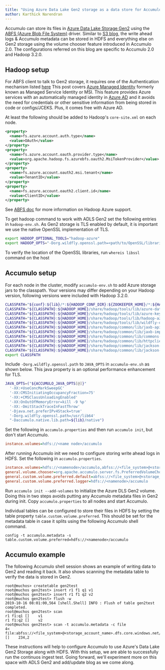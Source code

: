 ```yaml
---
title: "Using Azure Data Lake Gen2 storage as a data store for Accumulo"
author: Karthick Narendran
---
```


Accumulo can store its files in [Azure Data Lake Storage Gen2](https://docs.microsoft.com/en-us/azure/storage/blobs/data-lake-storage-introduction)
using the [ABFS (Azure Blob File System)](https://docs.microsoft.com/en-us/azure/storage/blobs/data-lake-storage-abfs-driver) driver.
Similar to [S3 blog](https://accumulo.apache.org/blog/2019/09/10/accumulo-S3-notes.html), 
the write ahead logs & Accumulo metadata can be stored in HDFS and everything else on Gen2 storage
using the volume chooser feature introduced in Accumulo 2.0. The configurations referred on this blog
are specific to Accumulo 2.0 and Hadoop 3.2.0.

## Hadoop setup

For ABFS client to talk to Gen2 storage, it requires one of the Authentication mechanism listed [here](https://hadoop.apache.org/docs/current/hadoop-azure/abfs.html#Authentication)
This post covers [Azure Managed Identity](https://docs.microsoft.com/en-us/azure/active-directory/managed-identities-azure-resources/overview)
formerly known as Managed Service Identity or MSI. This feature provides Azure services with an 
automatically managed identity in [Azure AD](https://docs.microsoft.com/en-us/azure/active-directory/fundamentals/active-directory-whatis)
and it avoids the need for credentials or other sensitive information from being stored in code 
or configs/JCEKS. Plus, it comes free with Azure AD.  

At least the following should be added to Hadoop's `core-site.xml` on each node. 

```xml
<property>
  <name>fs.azure.account.auth.type</name>
  <value>OAuth</value>
</property>
<property>
  <name>fs.azure.account.oauth.provider.type</name>
  <value>org.apache.hadoop.fs.azurebfs.oauth2.MsiTokenProvider</value>
</property>
<property>
  <name>fs.azure.account.oauth2.msi.tenant</name>
  <value>TenantID</value>
</property>
<property>
  <name>fs.azure.account.oauth2.client.id</name>
  <value>ClientID</value>
</property>
```
 
See [ABFS doc](https://hadoop.apache.org/docs/current/hadoop-azure/abfs.html)
for more information on Hadoop Azure support.

To get hadoop command to work with ADLS Gen2 set the 
following entries in `hadoop-env.sh`. As Gen2 storage is TLS enabled by default, 
it is important we use the native OpenSSL implementation of TLS.

```bash
export HADOOP_OPTIONAL_TOOLS="hadoop-azure"
export HADOOP_OPTS="-Dorg.wildfly.openssl.path=<path/to/OpenSSL/libraries> ${HADOOP_OPTS}"
```

To verify the location of the OpenSSL libraries, run `whereis libssl` command 
on the host

## Accumulo setup

For each node in the cluster, modify `accumulo-env.sh` to add Azure storage jars to the
classpath.  Your versions may differ depending on your Hadoop version,
following versions were included with Hadoop 3.2.0.

```bash
CLASSPATH="${conf}:${lib}/*:${HADOOP_CONF_DIR}:${ZOOKEEPER_HOME}/*:${HADOOP_HOME}/share/hadoop/client/*"
CLASSPATH="${CLASSPATH}:${HADOOP_HOME}/share/hadoop/tools/lib/azure-data-lake-store-sdk-2.2.9.jar"
CLASSPATH="${CLASSPATH}:${HADOOP_HOME}/share/hadoop/tools/lib/azure-keyvault-core-1.0.0.jar"
CLASSPATH="${CLASSPATH}:${HADOOP_HOME}/share/hadoop/tools/lib/hadoop-azure-3.2.0.jar"
CLASSPATH="${CLASSPATH}:${HADOOP_HOME}/share/hadoop/tools/lib/wildfly-openssl-1.0.4.Final.jar"
CLASSPATH="${CLASSPATH}:${HADOOP_HOME}/share/hadoop/common/lib/jaxb-api-2.2.11.jar"
CLASSPATH="${CLASSPATH}:${HADOOP_HOME}/share/hadoop/common/lib/jaxb-impl-2.2.3-1.jar"
CLASSPATH="${CLASSPATH}:${HADOOP_HOME}/share/hadoop/common/lib/commons-lang3-3.7.jar"
CLASSPATH="${CLASSPATH}:${HADOOP_HOME}/share/hadoop/common/lib/httpclient-4.5.2.jar"
CLASSPATH="${CLASSPATH}:${HADOOP_HOME}/share/hadoop/common/lib/jackson-core-asl-1.9.13.jar"
CLASSPATH="${CLASSPATH}:${HADOOP_HOME}/share/hadoop/common/lib/jackson-mapper-asl-1.9.13.jar"
export CLASSPATH
```

Include `-Dorg.wildfly.openssl.path` to `JAVA_OPTS` in `accumulo-env.sh` as shown below. This
java property is an optional performance enhancement for TLS.

```bash
JAVA_OPTS=("${ACCUMULO_JAVA_OPTS[@]}"
  '-XX:+UseConcMarkSweepGC'
  '-XX:CMSInitiatingOccupancyFraction=75'
  '-XX:+CMSClassUnloadingEnabled'
  '-XX:OnOutOfMemoryError=kill -9 %p'
  '-XX:-OmitStackTraceInFastThrow'
  '-Djava.net.preferIPv4Stack=true'
  '-Dorg.wildfly.openssl.path=/usr/lib64'
  "-Daccumulo.native.lib.path=${lib}/native")
```

Set the following in `accumulo.properties` and then run `accumulo init`, but don't start Accumulo.

```ini
instance.volumes=hdfs://<name node>/accumulo
```

After running Accumulo init we need to configure storing write ahead logs in
HDFS.  Set the following in `accumulo.properties`.

```ini
instance.volumes=hdfs://<namenode>/accumulo,abfss://<file_system>@<storage_account_name>.dfs.core.windows.net/accumulo
general.volume.chooser=org.apache.accumulo.server.fs.PreferredVolumeChooser
general.custom.volume.preferred.default=abfss://<file_system>@<storage_account_name>.dfs.core.windows.net/accumulo
general.custom.volume.preferred.logger=hdfs://<namenode>/accumulo
```

Run `accumulo init --add-volumes` to initialize the Azure DLS Gen2 volume.  Doing this
in two steps avoids putting any Accumulo metadata files in Gen2  during init.
Copy `accumulo.properties` to all nodes and start Accumulo.

Individual tables can be configured to store their files in HDFS by setting the
table property `table.custom.volume.preferred`.  This should be set for the
metadata table in case it splits using the following Accumulo shell command.

```
config -t accumulo.metadata -s table.custom.volume.preferred=hdfs://<namenode>/accumulo
```

## Accumulo example

The following Accumulo shell session shows an example of writing data to Gen2 and
reading it back.  It also shows scanning the metadata table to verify the data
is stored in Gen2.

```
root@muchos> createtable gen2test
root@muchos gen2test> insert r1 f1 q1 v1
root@muchos gen2test> insert r1 f1 q2 v2
root@muchos gen2test> flush -w
2019-10-16 08:01:00,564 [shell.Shell] INFO : Flush of table gen2test  completed.
root@muchos gen2test> scan
r1 f1:q1 []    v1
r1 f1:q2 []    v2
root@muchos gen2test> scan -t accumulo.metadata -c file
4< file:abfss://<file_system>@<storage_account_name>.dfs.core.windows.net/accumulo/tables/4/default_tablet/F00000gj.rf []    234,2
```

These instructions will help to configure Accumulo to use Azure's Data Lake Gen2 Storage along with HDFS. With this setup, 
we are able to successfully run the continuos ingest test. Going forward, we'll experiment more on this space 
with ADLS Gen2 and add/update blog as we come along.


